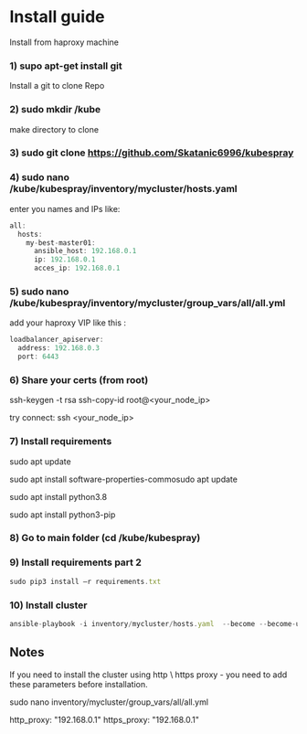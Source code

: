 # Install guide
Install from haproxy machine

### 1) supo apt-get install git 
  Install a git to clone Repo

### 2) sudo mkdir /kube
  make directory to clone

### 3) sudo git clone https://github.com/Skatanic6996/kubespray

### 4) sudo nano /kube/kubespray/inventory/mycluster/hosts.yaml
  enter you names and IPs
  like:

``` js
all:
  hosts:
    my-best-master01:
      ansible_host: 192.168.0.1
      ip: 192.168.0.1
      acces_ip: 192.168.0.1
``` 
### 5) sudo nano /kube/kubespray/inventory/mycluster/group_vars/all/all.yml
  add your haproxy VIP like this :
``` js
loadbalancer_apiserver:
  address: 192.168.0.3
  port: 6443
```
### 6) Share your certs (from root)
ssh-keygen -t rsa
ssh-copy-id root@<your_node_ip>

try connect: ssh <your_node_ip>

### 7) Install requirements

sudo apt update 

sudo apt install software-properties-commosudo apt update 

sudo apt install python3.8 

sudo apt install python3-pip 

### 8) Go to main folder (cd /kube/kubespray)

### 9) Install requirements part 2
``` js
sudo pip3 install –r requirements.txt 
```

### 10) Install cluster
``` js
ansible-playbook -i inventory/mycluster/hosts.yaml  --become --become-user=root cluster.yml --extra-vars "ansible_sudo_pass=<your_root_password>" --timeout 180
```



## Notes

If you need to install the cluster using http \ https proxy - you need to add these parameters before installation.

sudo nano inventory/mycluster/group_vars/all/all.yml

http_proxy: "192.168.0.1"
https_proxy: "192.168.0.1"
